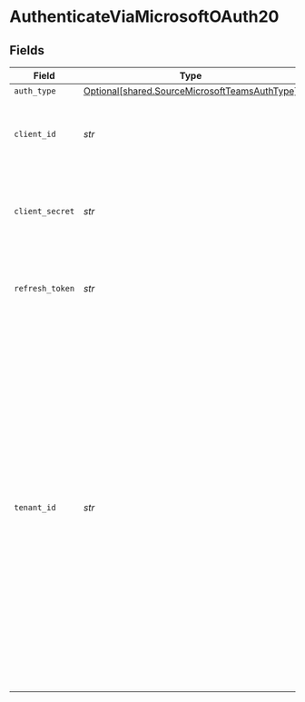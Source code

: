 # AuthenticateViaMicrosoftOAuth20


## Fields

| Field                                                                                                                                                                                                                                                                                                                                 | Type                                                                                                                                                                                                                                                                                                                                  | Required                                                                                                                                                                                                                                                                                                                              | Description                                                                                                                                                                                                                                                                                                                           |
| ------------------------------------------------------------------------------------------------------------------------------------------------------------------------------------------------------------------------------------------------------------------------------------------------------------------------------------- | ------------------------------------------------------------------------------------------------------------------------------------------------------------------------------------------------------------------------------------------------------------------------------------------------------------------------------------- | ------------------------------------------------------------------------------------------------------------------------------------------------------------------------------------------------------------------------------------------------------------------------------------------------------------------------------------- | ------------------------------------------------------------------------------------------------------------------------------------------------------------------------------------------------------------------------------------------------------------------------------------------------------------------------------------- |
| `auth_type`                                                                                                                                                                                                                                                                                                                           | [Optional[shared.SourceMicrosoftTeamsAuthType]](../../models/shared/sourcemicrosoftteamsauthtype.md)                                                                                                                                                                                                                                  | :heavy_minus_sign:                                                                                                                                                                                                                                                                                                                    | N/A                                                                                                                                                                                                                                                                                                                                   |
| `client_id`                                                                                                                                                                                                                                                                                                                           | *str*                                                                                                                                                                                                                                                                                                                                 | :heavy_check_mark:                                                                                                                                                                                                                                                                                                                    | The Client ID of your Microsoft Teams developer application.                                                                                                                                                                                                                                                                          |
| `client_secret`                                                                                                                                                                                                                                                                                                                       | *str*                                                                                                                                                                                                                                                                                                                                 | :heavy_check_mark:                                                                                                                                                                                                                                                                                                                    | The Client Secret of your Microsoft Teams developer application.                                                                                                                                                                                                                                                                      |
| `refresh_token`                                                                                                                                                                                                                                                                                                                       | *str*                                                                                                                                                                                                                                                                                                                                 | :heavy_check_mark:                                                                                                                                                                                                                                                                                                                    | A Refresh Token to renew the expired Access Token.                                                                                                                                                                                                                                                                                    |
| `tenant_id`                                                                                                                                                                                                                                                                                                                           | *str*                                                                                                                                                                                                                                                                                                                                 | :heavy_check_mark:                                                                                                                                                                                                                                                                                                                    | A globally unique identifier (GUID) that is different than your organization name or domain. Follow these steps to obtain: open one of the Teams where you belong inside the Teams Application -> Click on the … next to the Team title -> Click on Get link to team -> Copy the link to the team and grab the tenant ID form the URL |